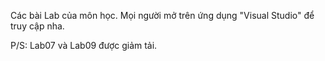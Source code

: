 Các bài Lab của môn học. Mọi người mở trên ứng dụng "Visual Studio" để truy cập nha.

P/S: Lab07 và Lab09 được giảm tải.
